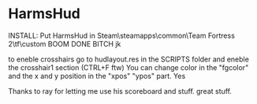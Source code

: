 HarmsHud
========

INSTALL:
Put HarmsHud in Steam\steamapps\common\Team Fortress 2\tf\custom
BOOM DONE BITCH jk

to eneble crosshairs go to hudlayout.res in the SCRIPTS folder and eneble the crosshair1 section (CTRL+F ftw)
You can change color in the "fgcolor" and the x and y position in the "xpos" "ypos" part.
Yes

Thanks to ray for letting me use his scoreboard and stuff. great stuff.

